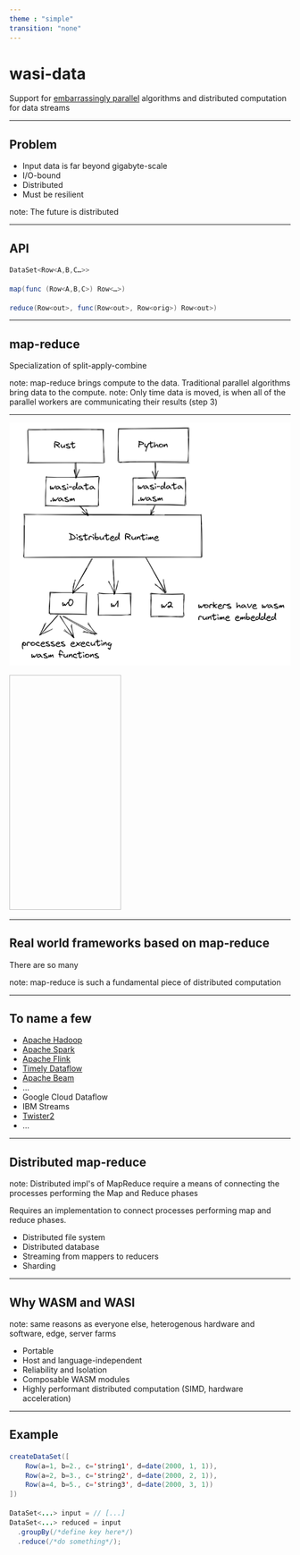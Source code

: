 ```yaml
---
theme : "simple"
transition: "none"
---
```


# wasi-data

Support for [embarrassingly parallel](https://en.wikipedia.org/wiki/Embarrassingly_parallel) algorithms and distributed computation for data streams

---

## Problem

* Input data is far beyond gigabyte-scale
* I/O-bound
* Distributed
* Must be resilient

note: The future is distributed

---

## API

```java
DataSet<Row<A,B,C…>>

map(func (Row<A,B,C>) Row<…>)

reduce(Row<out>, func(Row<out>, Row<orig>) Row<out>)
```

---

## map-reduce

Specialization of split-apply-combine

note: map-reduce brings compute to the data. Traditional parallel algorithms bring data to the compute.
note: Only time data is moved, is when all of the parallel workers are communicating their results (step 3)

---

![wasi-data runtime diagram. Any language compiles to a wasm module that exposes the wasi-data API, loads to a distributed runtime, then those modules are sent to worker nodes. It's the worker nodes that have the wasm runtime embedded and are managing the wasm processes](wasi-data-runtimes.png)

<img data-src="wasi-data-runtimes.png" height="420" width="200" />

---

## Real world frameworks based on map-reduce

There are so many

note: map-reduce is such a fundamental piece of distributed computation

---

## To name a few

* [Apache Hadoop](https://hadoop.apache.org/)
* [Apache Spark](https://spark.apache.org/)
* [Apache Flink](https://github.com/apache/flink)
* [Timely Dataflow](https://github.com/TimelyDataflow/timely-dataflow)
* [Apache Beam](https://beam.apache.org/)
* ...
* Google Cloud Dataflow
* IBM Streams
* [Twister2](https://twister2.org/)
* ...

---

## Distributed map-reduce

note: Distributed impl's of MapReduce require a means of connecting the processes performing the Map and Reduce phases

Requires an implementation to connect processes performing map and reduce phases.

* Distributed file system
* Distributed database
* Streaming from mappers to reducers
* Sharding

---

## Why WASM and WASI

note: same reasons as everyone else, heterogenous hardware and software, edge, server farms

* Portable
* Host and language-independent
* Reliability and Isolation
* Composable WASM modules
* Highly performant distributed computation (SIMD, hardware acceleration)

---

## Example

```java
createDataSet([
    Row(a=1, b=2., c='string1', d=date(2000, 1, 1)),
    Row(a=2, b=3., c='string2', d=date(2000, 2, 1)),
    Row(a=4, b=5., c='string3', d=date(2000, 3, 1))
])

DataSet<...> input = // [...]
DataSet<...> reduced = input
  .groupBy(/*define key here*/)
  .reduce(/*do something*/);
```
